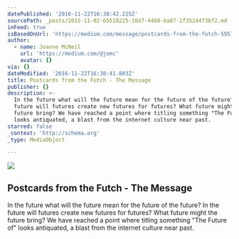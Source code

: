 ```yaml
---
datePublished: '2016-11-22T16:38:42.225Z'
sourcePath: _posts/2015-11-02-65518225-10d7-4460-ba87-1f35244736f2.md
inFeed: true
isBasedOnUrl: 'https://medium.com/message/postcards-from-the-futch-595796d8a45d#.7avcilk5d'
author:
  - name: Joanne McNeil
    url: 'https://medium.com/@jomc'
    avatar: {}
via: {}
dateModified: '2016-11-22T16:38:41.803Z'
title: Postcards from the Futch - The Message
publisher: {}
description: >-
  In the future what will the future mean for the future of the future? In the
  future will futures create new futures for futures? What future might the
  future bring? We have reached a point where titling something "The Future of"
  looks antiquated, a blast from the internet culture near past.
starred: false
_context: 'http://schema.org'
_type: MediaObject

---
```

<article style=""><img src="https://cdn-images-1.medium.com/max/1200/1*VTgPy2jGbcEySXwZNFrdoA.jpeg" /><h1>Postcards from the Futch - The Message</h1><p>In the future what will the future mean for the future of the future? In the future will futures create new futures for futures? What future might the future bring? We have reached a point where titling something "The Future of" looks antiquated, a blast from the internet culture near past.</p></article>